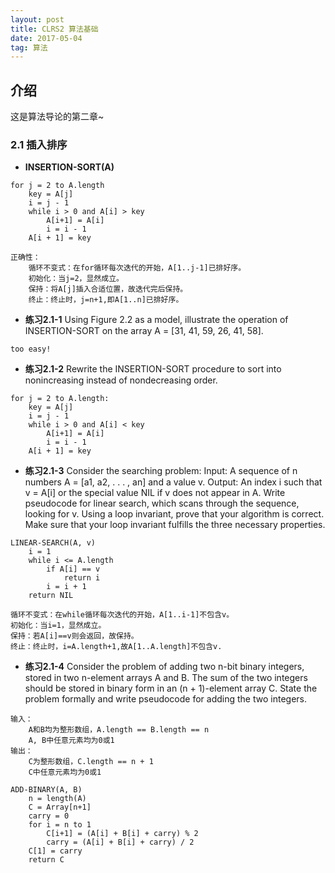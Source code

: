 ```yaml
---
layout: post
title: CLRS2 算法基础
date: 2017-05-04
tag: 算法
---   
```


## 介绍

   这是算法导论的第二章~

### 2.1 插入排序

* **INSERTION-SORT(A)**

```
for j = 2 to A.length
	key = A[j]
	i = j - 1
	while i > 0 and A[i] > key
		A[i+1] = A[i]
		i = i - 1
	A[i + 1] = key

正确性：
	循环不变式：在for循环每次迭代的开始，A[1..j-1]已排好序。
	初始化：当j=2，显然成立。
	保持：将A[j]插入合适位置，故迭代完后保持。
	终止：终止时，j=n+1,即A[1..n]已排好序。
```

* **练习2.1-1** Using Figure 2.2 as a model, illustrate the operation of INSERTION-SORT on the array A = [31, 41, 59, 26, 41, 58].
```
too easy!
```

* **练习2.1-2** Rewrite the INSERTION-SORT procedure to sort into nonincreasing instead of nondecreasing order.
```
for j = 2 to A.length:
	key = A[j]
	i = j - 1
	while i > 0 and A[i] < key
		A[i+1] = A[i]
		i = i - 1
	A[i + 1] = key
```

* **练习2.1-3** Consider the searching problem:
   Input: A sequence of n numbers A = [a1, a2, . . . , an] and a value v.
   Output: An index i such that v = A[i] or the special value NIL if v does not appear in A.
   Write pseudocode for linear search, which scans through the sequence, looking for v. Using a loop invariant, prove that your algorithm is correct. Make sure that your loop invariant fulfills the three necessary properties. 
```
LINEAR-SEARCH(A, v)
	i = 1
	while i <= A.length
		if A[i] == v
			return i
		i = i + 1
	return NIL

循环不变式：在while循环每次迭代的开始，A[1..i-1]不包含v。
初始化：当i=1，显然成立。
保持：若A[i]==v则会返回，故保持。
终止：终止时，i=A.length+1,故A[1..A.length]不包含v.
```

* **练习2.1-4**	Consider the problem of adding two n-bit binary integers, stored in two n-element arrays A and B. The sum of the two integers should be stored in binary form in an (n + 1)-element array C. State the problem formally and write pseudocode for adding the two integers.
```
输入：
    A和B均为整形数组，A.length == B.length == n
    A, B中任意元素均为0或1
输出：
    C为整形数组，C.length == n + 1
    C中任意元素均为0或1

ADD-BINARY(A, B)
    n = length(A)
    C = Array[n+1]
    carry = 0
    for i = n to 1
        C[i+1] = (A[i] + B[i] + carry) % 2
        carry = (A[i] + B[i] + carry) / 2
    C[1] = carry
    return C
```
